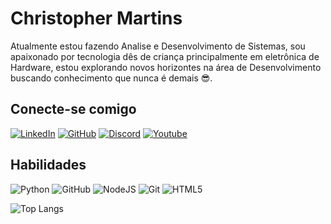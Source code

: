 
# Christopher Martins       

Atualmente estou fazendo Analise e Desenvolvimento de Sistemas, sou apaixonado por tecnologia dês de criança principalmente em eletrônica de Hardware, estou explorando novos horizontes na área de Desenvolvimento buscando conhecimento que nunca é demais 😎.  

## Conecte-se comigo
[![LinkedIn](https://img.shields.io/badge/LinkedIn-0077B5?style=for-the-badge&logo=linkedin&logoColor=white)](https://www.linkedin.com/in/christopher-martins-28845a20b/)
[![GitHub](https://img.shields.io/badge/GitHub-100000?style=for-the-badge&logo=github&logoColor=white)](https://github.com/ChristopherM4rtins)
[![Discord](https://img.shields.io/badge/Discord-7289DA?style=for-the-badge&logo=discord&logoColor=white)](https://discord.com/channels/@.dsk_/)
[![Youtube](https://img.shields.io/badge/YouTube-FF0000?style=for-the-badge&logo=youtube&logoColor=white)](https://www.youtube.com/@DasKyle)

## Habilidades
![Python](https://img.shields.io/badge/python-3670A0?style=for-the-badge&logo=python&logoColor=ffdd54) ![GitHub](https://img.shields.io/badge/GitHub-100000?style=for-the-badge&logo=github&logoColor=white) ![NodeJS](https://img.shields.io/badge/node.js-6DA55F?style=for-the-badge&logo=node.js&logoColor=white) ![Git](https://img.shields.io/badge/GIT-E44C30?style=for-the-badge&logo=git&logoColor=white) ![HTML5](https://img.shields.io/badge/HTML5-E34F26?style=for-the-badge&logo=html5&logoColor=white)


![Top Langs](https://github-readme-stats-git-masterrstaa-rickstaa.vercel.app/api/top-langs/?username=ChristopherM4rtins&layout=compact&bg_color=000&border_color=30A3DC&title_color=E94D5F&text_color=FFF)


